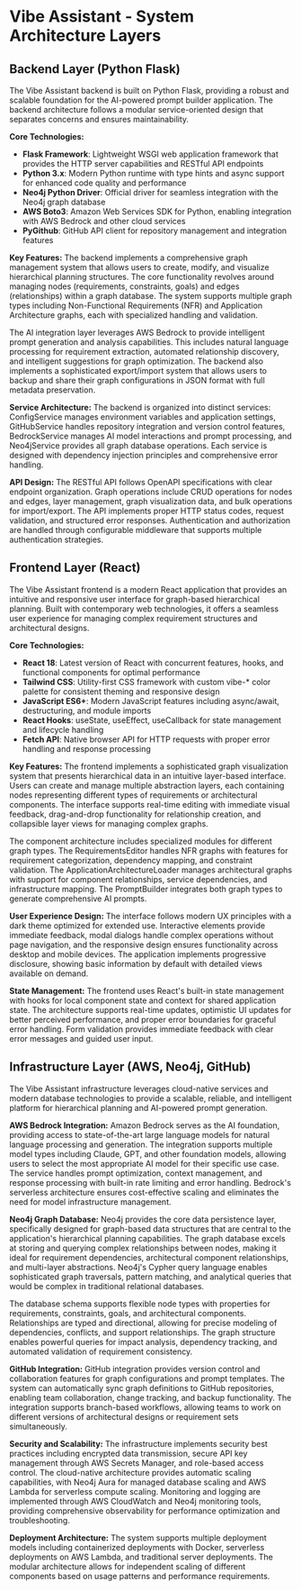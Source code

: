 # Vibe Assistant - System Architecture Layers

## Backend Layer (Python Flask)

The Vibe Assistant backend is built on Python Flask, providing a robust and scalable foundation for the AI-powered prompt builder application. The backend architecture follows a modular service-oriented design that separates concerns and ensures maintainability.

**Core Technologies:**
- **Flask Framework**: Lightweight WSGI web application framework that provides the HTTP server capabilities and RESTful API endpoints
- **Python 3.x**: Modern Python runtime with type hints and async support for enhanced code quality and performance
- **Neo4j Python Driver**: Official driver for seamless integration with the Neo4j graph database
- **AWS Boto3**: Amazon Web Services SDK for Python, enabling integration with AWS Bedrock and other cloud services
- **PyGithub**: GitHub API client for repository management and integration features

**Key Features:**
The backend implements a comprehensive graph management system that allows users to create, modify, and visualize hierarchical planning structures. The core functionality revolves around managing nodes (requirements, constraints, goals) and edges (relationships) within a graph database. The system supports multiple graph types including Non-Functional Requirements (NFR) and Application Architecture graphs, each with specialized handling and validation.

The AI integration layer leverages AWS Bedrock to provide intelligent prompt generation and analysis capabilities. This includes natural language processing for requirement extraction, automated relationship discovery, and intelligent suggestions for graph optimization. The backend also implements a sophisticated export/import system that allows users to backup and share their graph configurations in JSON format with full metadata preservation.

**Service Architecture:**
The backend is organized into distinct services: ConfigService manages environment variables and application settings, GitHubService handles repository integration and version control features, BedrockService manages AI model interactions and prompt processing, and Neo4jService provides all graph database operations. Each service is designed with dependency injection principles and comprehensive error handling.

**API Design:**
The RESTful API follows OpenAPI specifications with clear endpoint organization. Graph operations include CRUD operations for nodes and edges, layer management, graph visualization data, and bulk operations for import/export. The API implements proper HTTP status codes, request validation, and structured error responses. Authentication and authorization are handled through configurable middleware that supports multiple authentication strategies.

## Frontend Layer (React)

The Vibe Assistant frontend is a modern React application that provides an intuitive and responsive user interface for graph-based hierarchical planning. Built with contemporary web technologies, it offers a seamless user experience for managing complex requirement structures and architectural designs.

**Core Technologies:**
- **React 18**: Latest version of React with concurrent features, hooks, and functional components for optimal performance
- **Tailwind CSS**: Utility-first CSS framework with custom vibe-* color palette for consistent theming and responsive design
- **JavaScript ES6+**: Modern JavaScript features including async/await, destructuring, and module imports
- **React Hooks**: useState, useEffect, useCallback for state management and lifecycle handling
- **Fetch API**: Native browser API for HTTP requests with proper error handling and response processing

**Key Features:**
The frontend implements a sophisticated graph visualization system that presents hierarchical data in an intuitive layer-based interface. Users can create and manage multiple abstraction layers, each containing nodes representing different types of requirements or architectural components. The interface supports real-time editing with immediate visual feedback, drag-and-drop functionality for relationship creation, and collapsible layer views for managing complex graphs.

The component architecture includes specialized modules for different graph types. The RequirementsEditor handles NFR graphs with features for requirement categorization, dependency mapping, and constraint validation. The ApplicationArchitectureLoader manages architectural graphs with support for component relationships, service dependencies, and infrastructure mapping. The PromptBuilder integrates both graph types to generate comprehensive AI prompts.

**User Experience Design:**
The interface follows modern UX principles with a dark theme optimized for extended use. Interactive elements provide immediate feedback, modal dialogs handle complex operations without page navigation, and the responsive design ensures functionality across desktop and mobile devices. The application implements progressive disclosure, showing basic information by default with detailed views available on demand.

**State Management:**
The frontend uses React's built-in state management with hooks for local component state and context for shared application state. The architecture supports real-time updates, optimistic UI updates for better perceived performance, and proper error boundaries for graceful error handling. Form validation provides immediate feedback with clear error messages and guided user input.

## Infrastructure Layer (AWS, Neo4j, GitHub)

The Vibe Assistant infrastructure leverages cloud-native services and modern database technologies to provide a scalable, reliable, and intelligent platform for hierarchical planning and AI-powered prompt generation.

**AWS Bedrock Integration:**
Amazon Bedrock serves as the AI foundation, providing access to state-of-the-art large language models for natural language processing and generation. The integration supports multiple model types including Claude, GPT, and other foundation models, allowing users to select the most appropriate AI model for their specific use case. The service handles prompt optimization, context management, and response processing with built-in rate limiting and error handling. Bedrock's serverless architecture ensures cost-effective scaling and eliminates the need for model infrastructure management.

**Neo4j Graph Database:**
Neo4j provides the core data persistence layer, specifically designed for graph-based data structures that are central to the application's hierarchical planning capabilities. The graph database excels at storing and querying complex relationships between nodes, making it ideal for requirement dependencies, architectural component relationships, and multi-layer abstractions. Neo4j's Cypher query language enables sophisticated graph traversals, pattern matching, and analytical queries that would be complex in traditional relational databases.

The database schema supports flexible node types with properties for requirements, constraints, goals, and architectural components. Relationships are typed and directional, allowing for precise modeling of dependencies, conflicts, and support relationships. The graph structure enables powerful queries for impact analysis, dependency tracking, and automated validation of requirement consistency.

**GitHub Integration:**
GitHub integration provides version control and collaboration features for graph configurations and prompt templates. The system can automatically sync graph definitions to GitHub repositories, enabling team collaboration, change tracking, and backup functionality. The integration supports branch-based workflows, allowing teams to work on different versions of architectural designs or requirement sets simultaneously.

**Security and Scalability:**
The infrastructure implements security best practices including encrypted data transmission, secure API key management through AWS Secrets Manager, and role-based access control. The cloud-native architecture provides automatic scaling capabilities, with Neo4j Aura for managed database scaling and AWS Lambda for serverless compute scaling. Monitoring and logging are implemented through AWS CloudWatch and Neo4j monitoring tools, providing comprehensive observability for performance optimization and troubleshooting.

**Deployment Architecture:**
The system supports multiple deployment models including containerized deployments with Docker, serverless deployments on AWS Lambda, and traditional server deployments. The modular architecture allows for independent scaling of different components based on usage patterns and performance requirements. 